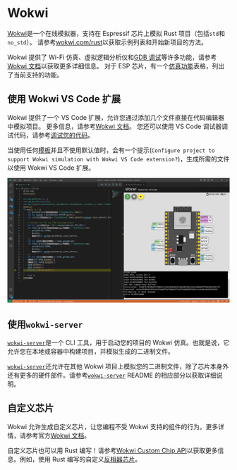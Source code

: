 # Wokwi

[Wokwi][wokwi]是一个在线模拟器，支持在 Espressif 芯片上模拟 Rust 项目（包括`std`和`no_std`）。
请参考[wokwi.com/rust][wokwi-rust]以获取示例列表和开始新项目的方法。

Wokwi 提供了 Wi-Fi 仿真、虚拟逻辑分析仪和[GDB 调试][gdb-debugging]等许多功能，请参考[Wokwi 文档][wokwi-documentation]以获取更多详细信息。
对于 ESP 芯片，有一个[仿真功能][wokwi-simulation-features]表格，列出了当前支持的功能。

[wokwi]: https://wokwi.com/
[wokwi-rust]: https://wokwi.com/rust
[gdb-debugging]: https://docs.wokwi.com/gdb-debugging
[wokwi-documentation]: https://docs.wokwi.com/
[wokwi-simulation-features]: https://docs.wokwi.com/guides/esp32#simulation-features

## 使用 Wokwi VS Code 扩展

Wokwi 提供了一个 VS Code 扩展，允许您通过添加几个文件直接在代码编辑器中模拟项目。
更多信息，请参考[Wokwi 文档][wokwi-vscode]。
您还可以使用 VS Code 调试器调试代码，请参考[调试您的代码][wokwi-debugging]。

当使用任何[模板][templates]并且不使用默认值时，会有一个提示(`Configure project to support Wokwi simulation with Wokwi VS Code extension?`)，生成所需的文件以使用 Wokwi VS Code 扩展。

![Wokwi VS Code示例](../../assets/wokwi-vscode.png)

[wokwi-vscode]: https://docs.wokwi.com/vscode/getting-started
[wokwi-debugging]: https://docs.wokwi.com/vscode/debugging
[templates]: ./../../writing-your-own-application/generate-project/index.md

## 使用`wokwi-server`

[`wokwi-server`][wokwi-server]是一个 CLI 工具，用于启动您的项目的 Wokwi 仿真。也就是说，它允许您在本地或容器中构建项目，并模拟生成的二进制文件。

[`wokwi-server`][wokwi-server]还允许在其他 Wokwi 项目上模拟您的二进制文件，除了芯片本身外还有更多的硬件部件。请参考[`wokwi-server`][wokwi-server-custom] README 的相应部分以获取详细说明。

[wokwi-server]: https://github.com/MabezDev/wokwi-server
[wokwi-server-custom]: https://github.com/MabezDev/wokwi-server#simulating-your-binary-on-a-custom-wokwi-project

## 自定义芯片

Wokwi 允许生成自定义芯片，让您编程不受 Wokwi 支持的组件的行为。更多详情，请参考官方[Wokwi 文档][wokwi-custom-chip]。

自定义芯片也可以用 Rust 编写！请参考[Wokwi Custom Chip API][rust-chip-api]以获取更多信息。例如，使用 Rust 编写的自定义[反相器芯片][custom-chip-example]。

[wokwi-custom-chip]: https://docs.wokwi.com/chips-api/getting-started
[rust-chip-api]: https://github.com/wokwi/wokwi_chip_ll
[custom-chip-example]: https://github.com/wokwi/rust_chip_inverter
